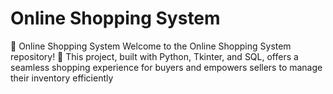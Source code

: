 # Online Shopping System
 🛒 Online Shopping System  Welcome to the Online Shopping System repository! 🌟  This project, built with Python, Tkinter, and SQL, offers a seamless shopping experience for buyers and empowers sellers to manage their inventory efficiently
